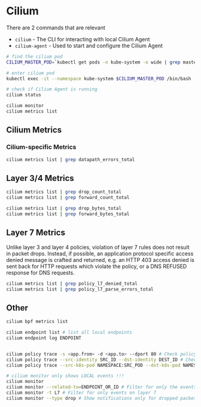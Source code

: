 # Cilium

There are 2 commands that are relevant

* `cilium` - The CLI for interacting with local Cilium Agent
* `cilium-agent` - Used to start and configure the Cilium Agent

```sh
# find the cilium pod
CILIUM_MASTER_POD=`kubectl get pods -n kube-system -o wide | grep master | grep cilium | awk '{print $1}'`

# enter cilium pod
kubectl exec -it --namespace kube-system $CILIUM_MASTER_POD /bin/bash

# check if Cilium Agent is running
cilium status

cilium monitor
cilium metrics list
```

## Cilium Metrics

### Cilium-specific Metrics

```sh
cilium metrics list | grep datapath_errors_total
```

## Layer 3/4 Metrics


```sh
cilium metrics list | grep drop_count_total
cilium metrics list | grep forward_count_total

cilium metrics list | grep drop_bytes_total
cilium metrics list | grep forward_bytes_total
```

## Layer 7 Metrics

Unlike layer 3 and layer 4 policies, violation of layer 7 rules does not result in packet drops. Instead, if possible, an application protocol specific access denied message is crafted and returned, e.g. an HTTP 403 access denied is sent back for HTTP requests which violate the policy, or a DNS REFUSED response for DNS requests.

```sh
cilium metrics list | grep policy_l7_denied_total
cilium metrics list | grep policy_l7_parse_errors_total

```

## Other

```sh
cilium bpf metrics list

cilium endpoint list # list all local endpoints
cilium endpoint log ENDPOINT


cilium policy trace -s <app.from> -d <app.to> --dport 80 # Check policy enforcement between two labels on port 80:
cilium policy trace --src-identity SRC_ID --dst-identity DEST_ID # Check policy enforcement between two identities
cilium policy trace --src-k8s-pod NAMESPACE:SRC_POD --dst-k8s-pod NAMESPACE:DST_POD # Check policy enforcement between two pods:

# cilium monitor only shows LOCAL events !!!
cilium monitor
cilium monitor --related-to=ENDPOINT_OR_ID # Filter for only the events related to endpoint
cilium monitor -t L7 # Filter for only events on layer 7
cilium monitor --type drop # Show notifications only for dropped packet events
```
